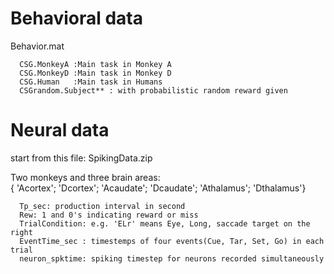 # Behavioral data

Behavior.mat

      CSG.MonkeyA :Main task in Monkey A
      CSG.MonkeyD :Main task in Monkey D
      CSG.Human   :Main task in Humans
      CSGrandom.Subject** : with probabilistic random reward given
  
# Neural data

start from this file: SpikingData.zip

Two monkeys and three brain areas:  
     { 'Acortex';
      'Dcortex';
      'Acaudate';
      'Dcaudate';
      'Athalamus';
      'Dthalamus'}
      
      Tp_sec: production interval in second
      Rew: 1 and 0's indicating reward or miss
      TrialCondition: e.g. 'ELr' means Eye, Long, saccade target on the right
      EventTime_sec : timestemps of four events(Cue, Tar, Set, Go) in each trial
      neuron_spktime: spiking timestep for neurons recorded simultaneously

